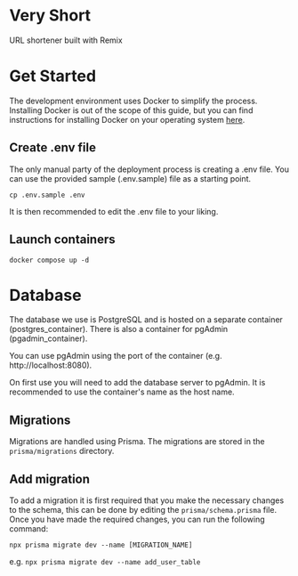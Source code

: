 # Very Short

URL shortener built with Remix

# Get Started

The development environment uses Docker to simplify the process. Installing Docker is out of the scope of this guide, but you can find instructions for installing Docker on your operating system [here](https://docs.docker.com/docker-for-mac/install/).

## Create .env file

The only manual party of the deployment process is creating a .env file. You can use the provided sample (.env.sample) file as a starting point.

`cp .env.sample .env`

It is then recommended to edit the .env file to your liking.

## Launch containers

`docker compose up -d`

# Database

The database we use is PostgreSQL and is hosted on a separate container (postgres_container). There is also a container for pgAdmin (pgadmin_container).

You can use pgAdmin using the port of the container (e.g. http://localhost:8080).

On first use you will need to add the database server to pgAdmin. It is recommended to use the container's name as the host name.

## Migrations

Migrations are handled using Prisma. The migrations are stored in the `prisma/migrations` directory.

## Add migration
To add a migration it is first required that you make the necessary changes to the schema, this can be done by editing the `prisma/schema.prisma` file. Once you have made the required changes, you can run the following command:

```npx prisma migrate dev --name [MIGRATION_NAME]```

e.g. `npx prisma migrate dev --name add_user_table`

